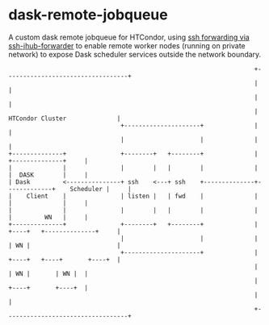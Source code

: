 <!--
 Copyright (c) 2021 dciangot

 This software is released under the MIT License.
 https://opensource.org/licenses/MIT
-->

# dask-remote-jobqueue

A custom dask remote jobqueue for HTCondor, using [ssh forwarding via ssh-jhub-forwarder](https://github.com/comp-dev-cms-ita/ssh-jhub-forwarder) to enable remote worker nodes (running on private network) to expose Dask scheduler services outside the network boundary.

```text
                                                                    +----------------------------------+
                                                                    |                                  |
                                                                    |                                  |
                                                                    |    HTCondor Cluster              |
                               +---------------------+              |                                  |
                               |                     |              |                                  |
+--------------+               +--------+   +--------+              |             +--------------+     |
|              |               |        |   |        |              |             |  DASK        |     |
| Dask         <---------------+ ssh    <---+ ssh    +--------------+-------------+    Scheduler |     |
|    Client    |               | listen |   | fwd    |              |             |              |     |
|              |               |        |   |        |              |             |         WN   |     |
+--------------+               +--------+   +--------+              |    +----+   +--------------+     |
                               |                     |              |    | WN |                        |
                               +---------------------+              |    +----+   +----+       +----+  |
                                                                    |             | WN |       | WN |  |
                                                                    |             +----+       +----+  |
                                                                    |                                  |
                                                                    +----------------------------------+
```
